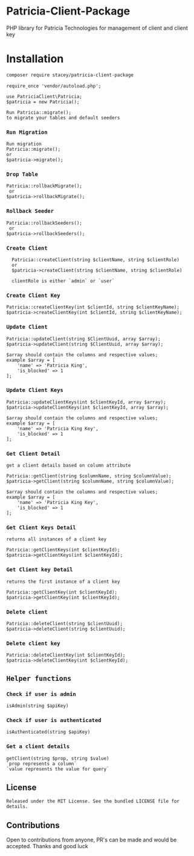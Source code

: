 # Patricia-Client-Package
PHP library for Patricia Technologies for management of client and client key 

 
# Installation 
```sh
composer require stacey/patricia-client-package

```

```
require_once 'vendor/autoload.php';
```

```
use PatriciaClient\Patricia;
$patricia = new Patricia();
```

```
Run Patricia::migrate();
to migrate your tables and default seeders
```

### `Run Migration`
    Run migration
    Patricia::migrate();
    or
    $patricia->migrate();


### `Drop Table`
    Patricia::rollbackMigrate();
     or
    $patricia->rollbackMigrate();

### `Rollback Seeder`
    Patricia::rollbackSeeders();
     or
    $patricia->rollbackSeeders();

### `Create Client`

      Patricia::createClient(string $clientName, string $clientRole) 
      or
      $patricia->createClient(string $clientName, string $clientRole)

      clientRole is either `admin` or `user`
      

### `Create Client Key`

    Patricia::createClientKey(int $clientId, string $clientKeyName);
    $patricia->createClientKey(int $clientId, string $clientKeyName);
     
### `Update Client`
    Patricia::updateClient(string $ClientUuid, array $array);
    $patricia->updateClient(string $ClientUuid, array $array);

    $array should contain the columns and respective values;
    example $array = [
        'name' => 'Patricia King',
        'is_blocked' => 1
    ];

 
### `Update Client Keys`

    Patricia::updateClientKeys(int $clientKeyId, array $array);
    $patricia->updateClientKeys(int $clientKeyId, array $array);

    $array should contain the columns and respective values;
    example $array = [
        'name' => 'Patricia King Key',
        'is_blocked' => 1
    ];

 
### `Get Client Detail`

    get a client details based on column attribute

    Patricia::getClient(string $columnName, string $columnValue);
    $patricia->getClient(string $columnName, string $columnValue);

    $array should contain the columns and respective values;
    example $array = [
        'name' => 'Patricia King Key',
        'is_blocked' => 1
    ];

### `Get Client Keys Detail`

    returns all instances of a client key

    Patricia::getClientKeys(int $clientKeyId);
    $patricia->getClientKeys(int $clientKeyId);


### `Get Client key Detail`

    returns the first instance of a client key

    Patricia::getClientKey(int $clientKeyId);
    $patricia->getClientKey(int $clientKeyId);


### `Delete client`

    Patricia::deleteClient(string $clientUuid);
    $patricia->deleteClient(string $clientUuid);



### `Delete client key`

    Patricia::deleteClientKey(int $clientKeyId);
    $patricia->deleteClientKey(int $clientKeyId);


## `Helper functions`

### `Check if user is admin`
    isAdmin(string $apiKey)

### `Check if user is authenticated`
    isAuthenticated(string $apiKey)

### `Get a client details`
    getClient(string $prop, string $value)
    `prop represents a column`
    `value represents the value for query`

    
## License

    Released under the MIT License. See the bundled LICENSE file for details.

## Contributions
   
   Open to contributions from anyone, PR's can be made and would be accepted. Thanks and good luck
